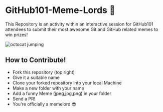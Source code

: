 # GitHub101-Meme-Lords 👾
This Repository is an activity within an interactive session for GitHub101 attendees to submit their most awesome Git and GitHub related memes to win prizes!

![octocat jumping](https://github.com/Suga7772/GitHub101-Meme-Lords/assets/107424325/7cf38ce1-a225-48e5-82f4-ecbeecd4cb64)

## How to Contribute!

- Fork this repository (top right)
- Give it a suitable name
- Clone your forked repository into your local Machine
- Make a new folder with your name
- Add a funny Meme (jpeg,jpg,png) in your folder
- Send a PR!
- You're officially a memelord 😎
